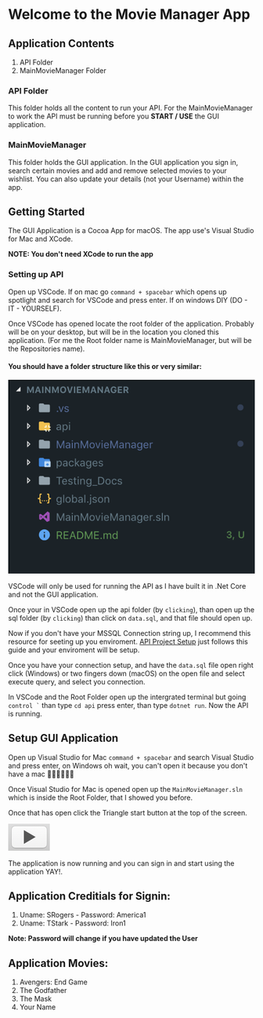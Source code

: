 # Welcome to the Movie Manager App

## Application Contents

1. API Folder
2. MainMovieManager Folder

### API Folder

This folder holds all the content to run your API. For the MainMovieManager to work the API must be running before you **START / USE** the GUI application.

### MainMovieManager

This folder holds the GUI application. In the GUI application you sign in, search certain movies and add and remove selected movies to your wishlist. You can also update your details (not your Username) within the app.

## Getting Started

The GUI Application is a Cocoa App for macOS. The app use's Visual Studio for Mac and XCode.

**NOTE: You don't need XCode to run the app**

### Setting up API

Open up VSCode. If on mac go ```command + spacebar``` which opens up spotlight and search for VSCode and press enter. If on windows DIY (DO - IT - YOURSELF).

Once VSCode has opened locate the root folder of the application. Probably will be on your desktop, but will be in the location you cloned this application. (For me the Root folder name is MainMovieManager, but will be the Repositories name).

#### You should have a folder structure like this or very similar:

<img src="root-image.png" alt="root folder image">

VSCode will only be used for running the API as I have built it in .Net Core and not the GUI application.

Once your in VSCode open up the api folder (by ```clicking```), than open up the sql folder (by ``` clicking ```) than click on ```data.sql```, and that file should open up.

Now if you don't have your MSSQL Connection string up, I recommend this resource for seeting up you enviroment. <a href="https://docs.jwk.nz/dotnet_core/sqlsvr_webapi/dotnet-2.1.x/01-project-setup/">API Project Setup</a> just follows this guide and your enviroment will be setup.

Once you have your connection setup, and have the ``` data.sql ``` file open right click (Windows) or two fingers down (macOS) on the open file and select execute query, and select you connection. 

In VSCode and the Root Folder open up the intergrated terminal but going ``` control ` ``` than type ``` cd api ``` press enter, than type ``` dotnet run ```. Now the API is running.

## Setup GUI Application

Open up Visual Studio for Mac ``` command + spacebar ``` and search Visual Studio and press enter, on Windows oh wait, you can't open it because you don't have a mac 🤣🤣🤣🤣🤣🤣

Once Visual Studio for Mac is opened open up the ```MainMovieManager.sln ``` which is inside the Root Folder, that I showed you before.

Once that has open click the Triangle start button at the top of the screen.

<img src="button.png" alt="application start">

The application is now running and you can sign in and start using the application YAY!. 

## Application Creditials for Signin:

1. Uname: SRogers - Password: America1
2. Uname: TStark - Password: Iron1

**Note: Password will change if you have updated the User**

## Application Movies:
1. Avengers: End Game
2. The Godfather
3. The Mask
4. Your Name